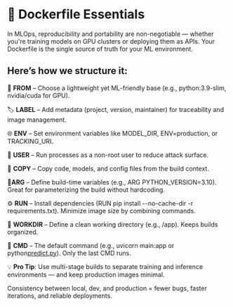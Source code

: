 # 🚀 Dockerfile Essentials

In MLOps, reproducibility and portability are non-negotiable — whether you're training models on GPU clusters or deploying them as APIs. Your Dockerfile is the single source of truth for your ML environment.

## **Here’s how we structure it:**

🧬 **FROM** – Choose a lightweight yet ML-friendly base (e.g., python:3.9-slim, nvidia/cuda for GPU).

🏷️ **LABEL** – Add metadata (project, version, maintainer) for traceability and image management.

🌐 **ENV** – Set environment variables like MODEL_DIR, ENV=production, or TRACKING_URI.

👤 **USER** – Run processes as a non-root user to reduce attack surface.

📁 **COPY** – Copy code, models, and config files from the build context.

🔧**ARG** – Define build-time variables (e.g., ARG PYTHON_VERSION=3.10). Great for parameterizing the build without hardcoding.

⚙️ **RUN** – Install dependencies (RUN pip install --no-cache-dir -r requirements.txt). Minimize image size by combining commands.

🧭 **WORKDIR** – Define a clean working directory (e.g., /app). Keeps builds organized.

📌 **CMD** – The default command (e.g., uvicorn main:app or python[predict.py](http://predict.py/)). Only the last CMD runs.

💡 **Pro Tip**: Use multi-stage builds to separate training and inference environments — and keep production images minimal.

Consistency between local, dev, and production = fewer bugs, faster iterations, and reliable deployments.
